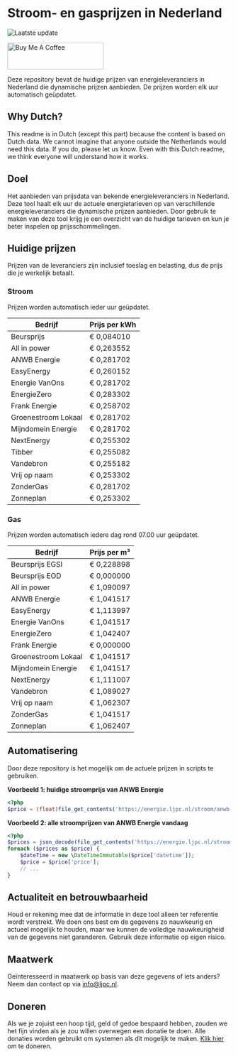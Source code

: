 # Stroom- en gasprijzen in Nederland

![Laatste update](https://img.shields.io/badge/laatste%20update-2024--02--23%2019%3A00%20CET-brightgreen)

<a href="https://www.buymeacoffee.com/Lars-" target="_blank"><img src="https://cdn.buymeacoffee.com/buttons/v2/default-orange.png" alt="Buy Me A Coffee" height="60" style="height: 60px !important;width: 217px !important;" ></a>

Deze repository bevat de huidige prijzen van energieleveranciers in Nederland die dynamische prijzen aanbieden. De prijzen worden elk uur automatisch geüpdatet.

## Why Dutch?

This readme is in Dutch (except this part) because the content is based on Dutch data. We cannot imagine that anyone outside the Netherlands would need this data. If you do, please let us know. Even with this Dutch readme, we think
everyone will understand how it works.

## Doel

Het aanbieden van prijsdata van bekende energieleveranciers in Nederland. Deze tool haalt elk uur de actuele energietarieven op van verschillende energieleveranciers die dynamische prijzen aanbieden. Door gebruik te maken van deze tool
krijg je een overzicht van de huidige tarieven en kun je beter inspelen op prijsschommelingen.

## Huidige prijzen

Prijzen van de leveranciers zijn inclusief toeslag en belasting, dus de prijs die je werkelijk betaalt.

### Stroom

Prijzen worden automatisch ieder uur geüpdatet.

 Bedrijf | Prijs per kWh 
---------|---------------
Beursprijs | € 0,084010
All in power | € 0,263552
ANWB Energie | € 0,281702
EasyEnergy | € 0,260152
Energie VanOns | € 0,281702
EnergieZero | € 0,283302
Frank Energie | € 0,258702
Groenestroom Lokaal | € 0,281702
Mijndomein Energie | € 0,281702
NextEnergy | € 0,255302
Tibber | € 0,255082
Vandebron | € 0,255182
Vrij op naam | € 0,253302
ZonderGas | € 0,281702
Zonneplan | € 0,253302


### Gas

Prijzen worden automatisch iedere dag rond 07.00 uur geüpdatet.

 Bedrijf | Prijs per m³ 
---------|--------------
Beursprijs EGSI | € 0,228898
Beursprijs EOD | € 0,000000
All in power | € 1,090097
ANWB Energie | € 1,041517
EasyEnergy | € 1,113997
Energie VanOns | € 1,041517
EnergieZero | € 1,042407
Frank Energie | € 0,000000
Groenestroom Lokaal | € 1,041517
Mijndomein Energie | € 1,041517
NextEnergy | € 1,111007
Vandebron | € 1,089027
Vrij op naam | € 1,062307
ZonderGas | € 1,041517
Zonneplan | € 1,062407


## Automatisering

Door deze repository is het mogelijk om de actuele prijzen in scripts te gebruiken.

**Voorbeeld 1: huidige stroomprijs van ANWB Energie**

```php
<?php
$price = (float)file_get_contents('https://energie.ljpc.nl/stroom/anwb-energie-nu.txt');

```

**Voorbeeld 2: alle stroomprijzen van ANWB Energie vandaag**

```php
<?php
$prices = json_decode(file_get_contents('https://energie.ljpc.nl/stroom/all-in-power-vandaag.json'),true);
foreach ($prices as $price) {
    $dateTime = new \DateTimeImmutable($price['datetime']);
    $price = $price['price'];
    // ...
}
```

## Actualiteit en betrouwbaarheid

Houd er rekening mee dat de informatie in deze tool alleen ter referentie wordt verstrekt. We doen ons best om de gegevens zo nauwkeurig en actueel mogelijk te houden, maar we kunnen de volledige nauwkeurigheid van de gegevens niet
garanderen. Gebruik deze informatie op eigen risico.

## Maatwerk

Geïnteresseerd in maatwerk op basis van deze gegevens of iets anders? Neem dan contact op
via [info@ljpc.nl](mailto:info@ljpc.nl?subject=Energie%20prijzen).

## Doneren

Als we je zojuist een hoop tijd, geld of gedoe bespaard hebben, zouden we het fijn vinden als je zou willen overwegen een
donatie te doen. Alle donaties worden gebruikt om systemen als dit mogelijk te
maken. [Klik hier](https://www.buymeacoffee.com/Lars-) om te doneren.
